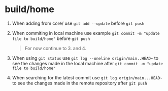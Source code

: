 # build/home

1. When adding from core/ use `git add --update` before `git push`

2. When commiting in local machine use example `git commit -m "update file to build/home"` before `git push`

    >For now continue to 3. and 4.  

3. When using `git status` use `git log --oneline origin/main..HEAD~` to see the changes made in the local machine after `git commit -m "update file to build/home"`

4. When searching for the latest commit use `git log origin/main...HEAD~` to see the changes made in the remote repository after `git push`